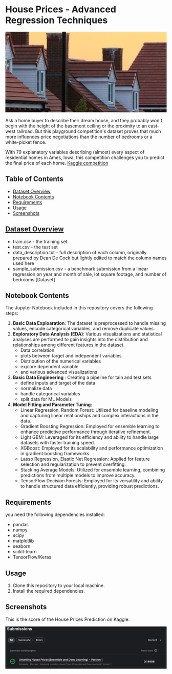 
# House Prices - Advanced Regression Techniques

![](header.png)

Ask a home buyer to describe their dream house, and they probably won't begin with the height of the basement ceiling or the proximity to an east-west railroad. But this playground competition's dataset proves that much more influences price negotiations than the number of bedrooms or a white-picket fence.

With 79 explanatory variables describing (almost) every aspect of residential homes in Ames, Iowa, this competition challenges you to predict the final price of each home. [Kaggle competition](https://www.kaggle.com/competitions/house-prices-advanced-regression-techniques)

## Table of Contents
* [Dataset Overview](#dataset-overview)
* [Notebook Contents](#notebook-contents)
* [Requirements](#requirements)
* [Usage](#usage)
* [Screenshots](#screenshots)

## [Dataset Overview](https://www.kaggle.com/competitions/house-prices-advanced-regression-techniques/data#:~:text=Submissions-,Dataset%20Description,-File%20descriptions)
- train.csv - the training set
- test.csv - the test set
- data_description.txt - full description of each column, originally prepared by Dean De Cock but lightly edited to match the column  names used here
- sample_submission.csv - a benchmark submission from a linear regression on year and month of sale, lot square footage, and number of bedrooms [Dataset]

## Notebook Contents
The Jupyter Notebook included in this repository covers the following steps:

1. **Basic Data Exploaration**: The dataset is preprocessed to handle missing values, encode categorical variables, and remove duplicate values.
2. **Exploratory Data Analysis (EDA)**: Various visualizations and statistical analyses are performed to gain insights into the distribution and relationships among different features in the dataset.
    - Data correlation
    - plots between target and independent variables
    - Distribution of the numerical variables
    - explore dependent variable
    - and various advanced visualizations
3. **Basic Data Engineering** : Creating a pipeline for tain and test sets
    - define inputs and target of the data
    - normalize data 
    - handle categorical variables
    - split data for ML Models
4. **Model Fitting and Parameter Tuning**:
    - Linear Regression, Random Forest: Utilized for baseline modeling and capturing linear relationships and complex interactions in the data.
    - Gradient Boosting Regression: Employed for ensemble learning to enhance predictive performance through iterative refinement.
    - Light GBM: Leveraged for its efficiency and ability to handle large datasets with faster training speed.
    - XGBoost: Employed for its scalability and performance optimization in gradient boosting frameworks.
    - Lasso Regression, Elastic Net Regression: Applied for feature selection and regularization to prevent overfitting.
    - Stacking Average Models: Utilized for ensemble learning, combining predictions from multiple models to improve accuracy.
    - TensorFlow Decision Forests: Employed for its versatility and ability to handle structured data efficiently, providing robust predictions.

## Requirements
you need the following dependencies installed:
* pandas
* numpy
* scipy
* matplotlib
* seaborn
* scikit-learn
* TensorFlow/Keras

## Usage
1. Clone this repository to your local machine.
2. Install the required dependencies.

## Screenshots
This is the score of the House Prices Prediction on Kaggle:

![Screenshot 1](score.png)
